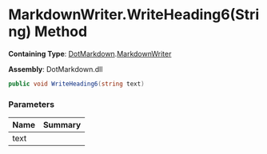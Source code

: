 # MarkdownWriter\.WriteHeading6\(String\) Method

**Containing Type**: [DotMarkdown](../../README.md)\.[MarkdownWriter](../README.md)

**Assembly**: DotMarkdown\.dll

```csharp
public void WriteHeading6(string text)
```

### Parameters

| Name | Summary |
| ---- | ------- |
| text | |

